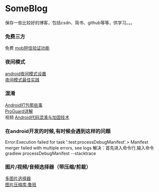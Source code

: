 # SomeBlog
保存一些比较好的博客，包括csdn、简书、github等等，供学习。。。


### 免费三方
免费 <a href="https://www.mob.com/">mob短信验证功能</a></br>

### 夜间模式
<a href="https://blog.csdn.net/rongbinjava/article/details/51841141">android夜间模式设置</a></br>
<a href="http://kingideayou.github.io/2016/03/07/appcompat_23.2_day_night/">夜间模式最佳实践</a>

### 混淆
<a href="https://www.jianshu.com/p/5255cf853fad">Android打包那些事</a></br>
<a href="https://blog.csdn.net/ljd2038/article/details/51308768">ProGuard详解</a></br>
视频 <a href="https://www.imooc.com/learn/879">Android代码混淆与加固技术</a>
 
 
### 在android开发的时候,有时候会遇到这样的问题
Error:Execution failed for task ':test:processDebugManifest'.> Manifest merger failed with multiple errors, see logs
解决：首先进入命令行,输入命令gradlew processDebugManifest --stacktrace

### 图片/视频/音频选择器（带压缩/剪裁）
<a href="https://github.com/LuckSiege/PictureSelector">多图片选择器</a></br>
<a href="https://github.com/Curzibn/Luban">图片压缩库:鲁班</a></br>
